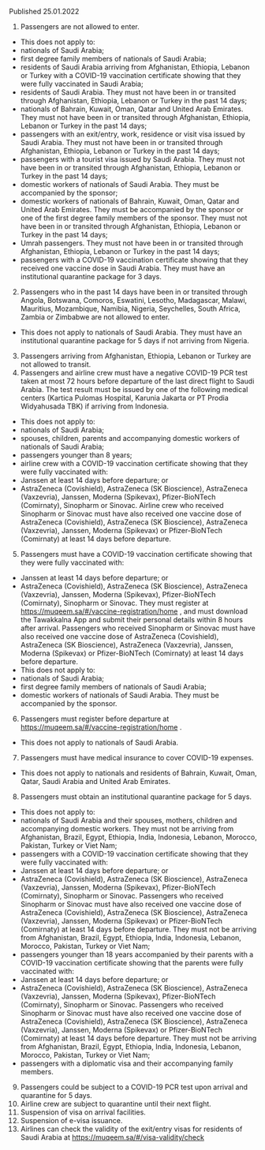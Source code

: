 Published 25.01.2022
1. Passengers are not allowed to enter.
- This does not apply to:
- nationals of Saudi Arabia;
- first degree family members of nationals of Saudi Arabia;
- residents of Saudi Arabia arriving from Afghanistan, Ethiopia, Lebanon or Turkey with a COVID-19 vaccination certificate showing that they were fully vaccinated in Saudi Arabia;
- residents of Saudi Arabia. They must not have been in or transited through Afghanistan, Ethiopia, Lebanon or Turkey in the past 14 days;
- nationals of Bahrain, Kuwait, Oman, Qatar and United Arab Emirates. They must not have been in or transited through Afghanistan, Ethiopia, Lebanon or Turkey in the past 14 days;
- passengers with an exit/entry, work, residence or visit visa issued by Saudi Arabia. They must not have been in or transited through Afghanistan, Ethiopia, Lebanon or Turkey in the past 14 days;
- passengers with a tourist visa issued by Saudi Arabia. They must not have been in or transited through Afghanistan, Ethiopia, Lebanon or Turkey in the past 14 days;
- domestic workers of nationals of Saudi Arabia. They must be accompanied by the sponsor;
- domestic workers of nationals of Bahrain, Kuwait, Oman, Qatar and United Arab Emirates. They must be accompanied by the sponsor or one of the first degree family members of the sponsor. They must not have been in or transited through Afghanistan, Ethiopia, Lebanon or Turkey in the past 14 days;
- Umrah passengers. They must not have been in or transited through Afghanistan, Ethiopia, Lebanon or Turkey in the past 14 days;
- passengers with a COVID-19 vaccination certificate showing that they received one vaccine dose in Saudi Arabia. They must have an institutional quarantine package for 3 days.
2. Passengers who in the past 14 days have been in or transited through Angola, Botswana, Comoros, Eswatini, Lesotho, Madagascar, Malawi, Mauritius, Mozambique, Namibia, Nigeria, Seychelles, South Africa, Zambia or Zimbabwe are not allowed to enter.
- This does not apply to nationals of Saudi Arabia. They must have an institutional quarantine package for 5 days if not arriving from Nigeria.
3. Passengers arriving from Afghanistan, Ethiopia, Lebanon or Turkey are not allowed to transit.
4. Passengers and airline crew must have a negative COVID-19 PCR test taken at most 72 hours before departure of the last direct flight to Saudi Arabia. The test result must be issued by one of the following medical centers (Kartica Pulomas Hospital, Karunia Jakarta or PT Prodia Widyahusada TBK) if arriving from Indonesia.
- This does not apply to:
- nationals of Saudi Arabia;
- spouses, children, parents and accompanying domestic workers of nationals of Saudi Arabia;
- passengers younger than 8 years;
- airline crew with a COVID-19 vaccination certificate showing that they were fully vaccinated with:
- Janssen at least 14 days before departure; or
- AstraZeneca (Covishield), AstraZeneca (SK Bioscience), AstraZeneca (Vaxzevria), Janssen, Moderna (Spikevax), Pfizer-BioNTech (Comirnaty), Sinopharm or Sinovac. Airline crew who received Sinopharm or Sinovac must have also received one vaccine dose of AstraZeneca (Covishield), AstraZeneca (SK Bioscience), AstraZeneca (Vaxzevria), Janssen, Moderna (Spikevax) or Pfizer-BioNTech (Comirnaty) at least 14 days before departure.
5. Passengers must have a COVID-19 vaccination certificate showing that they were fully vaccinated with:
- Janssen at least 14 days before departure; or
- AstraZeneca (Covishield), AstraZeneca (SK Bioscience), AstraZeneca (Vaxzevria), Janssen, Moderna (Spikevax), Pfizer-BioNTech (Comirnaty), Sinopharm or Sinovac.
They must register at <a href="https://muqeem.sa/#/vaccine-registration/home">https://muqeem.sa/#/vaccine-registration/home</a> , and must download the Tawakkalna App and submit their personal details within 8 hours after arrival. Passengers who received Sinopharm or Sinovac must have also received one vaccine dose of AstraZeneca (Covishield), AstraZeneca (SK Bioscience), AstraZeneca (Vaxzevria), Janssen, Moderna (Spikevax) or Pfizer-BioNTech (Comirnaty) at least 14 days before departure.
- This does not apply to:
- nationals of Saudi Arabia;
- first degree family members of nationals of Saudi Arabia;
- domestic workers of nationals of Saudi Arabia. They must be accompanied by the sponsor.
6. Passengers must register before departure at <a href="https://muqeem.sa/#/vaccine-registration/home">https://muqeem.sa/#/vaccine-registration/home</a> .
- This does not apply to nationals of Saudi Arabia.
7. Passengers must have medical insurance to cover COVID-19 expenses.
- This does not apply to nationals and residents of Bahrain, Kuwait, Oman, Qatar, Saudi Arabia and United Arab Emirates.
8. Passengers must obtain an institutional quarantine package for 5 days.
- This does not apply to:
- nationals of Saudi Arabia and their spouses, mothers, children and accompanying domestic workers. They must not be arriving from Afghanistan, Brazil, Egypt, Ethiopia, India, Indonesia, Lebanon, Morocco, Pakistan, Turkey or Viet Nam;
- passengers with a COVID-19 vaccination certificate showing that they were fully vaccinated with:
- Janssen at least 14 days before departure; or
- AstraZeneca (Covishield), AstraZeneca (SK Bioscience), AstraZeneca (Vaxzevria), Janssen, Moderna (Spikevax), Pfizer-BioNTech (Comirnaty), Sinopharm or Sinovac.
Passengers who received Sinopharm or Sinovac must have also received one vaccine dose of AstraZeneca (Covishield), AstraZeneca (SK Bioscience), AstraZeneca (Vaxzevria), Janssen, Moderna (Spikevax) or Pfizer-BioNTech (Comirnaty) at least 14 days before departure. They must not be arriving from Afghanistan, Brazil, Egypt, Ethiopia, India, Indonesia, Lebanon, Morocco, Pakistan, Turkey or Viet Nam;
- passengers younger than 18 years accompanied by their parents with a COVID-19 vaccination certificate showing that the parents were fully vaccinated with:
- Janssen at least 14 days before departure; or
- AstraZeneca (Covishield), AstraZeneca (SK Bioscience), AstraZeneca (Vaxzevria), Janssen, Moderna (Spikevax), Pfizer-BioNTech (Comirnaty), Sinopharm or Sinovac.
Passengers who received Sinopharm or Sinovac must have also received one vaccine dose of AstraZeneca (Covishield), AstraZeneca (SK Bioscience), AstraZeneca (Vaxzevria), Janssen, Moderna (Spikevax) or Pfizer-BioNTech (Comirnaty) at least 14 days before departure. They must not be arriving from Afghanistan, Brazil, Egypt, Ethiopia, India, Indonesia, Lebanon, Morocco, Pakistan, Turkey or Viet Nam;
- passengers with a diplomatic visa and their accompanying family members.
9. Passengers could be subject to a COVID-19 PCR test upon arrival and quarantine for 5 days.
10. Airline crew are subject to quarantine until their next flight.
11. Suspension of visa on arrival facilities.
12. Suspension of e-visa issuance.
13. Airlines can check the validity of the exit/entry visas for residents of Saudi Arabia at <a href="https://muqeem.sa/#/visa-validity/check">https://muqeem.sa/#/visa-validity/check</a>
